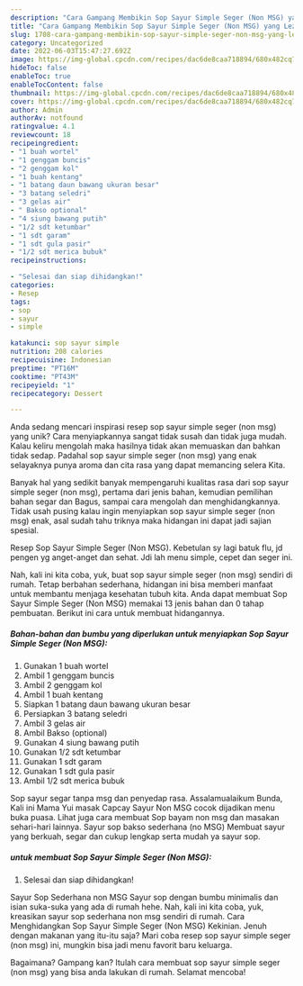 ```yaml
---
description: "Cara Gampang Membikin Sop Sayur Simple Seger (Non MSG) yang Lezat"
title: "Cara Gampang Membikin Sop Sayur Simple Seger (Non MSG) yang Lezat"
slug: 1708-cara-gampang-membikin-sop-sayur-simple-seger-non-msg-yang-lezat
category: Uncategorized
date: 2022-06-03T15:47:27.692Z
image: https://img-global.cpcdn.com/recipes/dac6de8caa718894/680x482cq70/sop-sayur-simple-seger-non-msg-foto-resep-utama.jpg
hideToc: false
enableToc: true
enableTocContent: false
thumbnail: https://img-global.cpcdn.com/recipes/dac6de8caa718894/680x482cq70/sop-sayur-simple-seger-non-msg-foto-resep-utama.jpg
cover: https://img-global.cpcdn.com/recipes/dac6de8caa718894/680x482cq70/sop-sayur-simple-seger-non-msg-foto-resep-utama.jpg
author: Admin
authorAv: notfound
ratingvalue: 4.1
reviewcount: 18
recipeingredient:
- "1 buah wortel"
- "1 genggam buncis"
- "2 genggam kol"
- "1 buah kentang"
- "1 batang daun bawang ukuran besar"
- "3 batang seledri"
- "3 gelas air"
- " Bakso optional"
- "4 siung bawang putih"
- "1/2 sdt ketumbar"
- "1 sdt garam"
- "1 sdt gula pasir"
- "1/2 sdt merica bubuk"
recipeinstructions:

- "Selesai dan siap dihidangkan!"
categories:
- Resep
tags:
- sop
- sayur
- simple

katakunci: sop sayur simple 
nutrition: 208 calories
recipecuisine: Indonesian
preptime: "PT16M"
cooktime: "PT43M"
recipeyield: "1"
recipecategory: Dessert

---
```





Anda sedang mencari inspirasi resep sop sayur simple seger (non msg) yang unik? Cara menyiapkannya sangat tidak susah dan tidak juga mudah. Kalau keliru mengolah maka hasilnya tidak akan memuaskan dan bahkan tidak sedap. Padahal sop sayur simple seger (non msg) yang enak selayaknya punya aroma dan cita rasa yang dapat memancing selera Kita.





Banyak hal yang sedikit banyak mempengaruhi kualitas rasa dari sop sayur simple seger (non msg), pertama dari jenis bahan, kemudian pemilihan bahan segar dan Bagus, sampai cara mengolah dan menghidangkannya. Tidak usah pusing kalau ingin menyiapkan sop sayur simple seger (non msg) enak,      asal sudah tahu triknya maka hidangan ini dapat jadi sajian spesial.














Resep Sop Sayur Simple Seger (Non MSG). Kebetulan sy lagi batuk flu, jd pengen yg anget-anget dan sehat. Jdi lah menu simple, cepet dan seger ini.






Nah, kali ini kita coba, yuk, buat sop sayur simple seger (non msg) sendiri di rumah. Tetap berbahan sederhana, hidangan ini bisa memberi manfaat untuk membantu menjaga kesehatan tubuh kita. Anda dapat membuat Sop Sayur Simple Seger (Non MSG) memakai 13 jenis bahan dan 0 tahap pembuatan. Berikut ini cara untuk membuat hidangannya.

<!--inarticleads1-->

##### Bahan-bahan dan bumbu yang diperlukan untuk menyiapkan Sop Sayur Simple Seger (Non MSG):

1. Gunakan 1 buah wortel
1. Ambil 1 genggam buncis
1. Ambil 2 genggam kol
1. Ambil 1 buah kentang
1. Siapkan 1 batang daun bawang ukuran besar
1. Persiapkan 3 batang seledri
1. Ambil 3 gelas air
1. Ambil  Bakso (optional)
1. Gunakan 4 siung bawang putih
1. Gunakan 1/2 sdt ketumbar
1. Gunakan 1 sdt garam
1. Gunakan 1 sdt gula pasir
1. Ambil 1/2 sdt merica bubuk


Sop sayur segar tanpa msg dan penyedap rasa. Assalamualaikum Bunda, Kali ini Mama Yui masak Capcay Sayur Non MSG cocok dijadikan menu buka puasa. Lihat juga cara membuat Sop bayam non msg dan masakan sehari-hari lainnya. Sayur sop bakso sederhana (no MSG) Membuat sayur yang berkuah, segar dan cukup lengkap serta mudah ya sayur sop. 

<!--inarticleads2-->

#####  untuk membuat Sop Sayur Simple Seger (Non MSG):


1. Selesai dan siap dihidangkan!

Sayur Sop Sederhana non MSG Sayur sop dengan bumbu minimalis dan isian suka-suka yang ada di rumah hehe. Nah, kali ini kita coba, yuk, kreasikan sayur sop sederhana non msg sendiri di rumah. Cara Menghidangkan Sop Sayur Simple Seger (Non MSG) Kekinian. Jenuh dengan makanan yang itu-itu saja? Mari coba resep sop sayur simple seger (non msg) ini, mungkin bisa jadi menu favorit baru keluarga. 

Bagaimana? Gampang kan? Itulah cara membuat sop sayur simple seger (non msg) yang bisa anda lakukan di rumah. Selamat mencoba!

